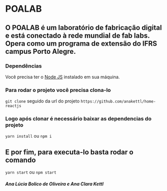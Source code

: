 # POALAB
## O POALAB é um laboratório de fabricação digital e está conectado à rede mundial de fab labs. Opera como um programa de extensão do IFRS campus Porto Alegre.

### Dependências
Você precisa ter o <a href="https://nodejs.org/">Node JS</a> instalado em sua máquina. 

### Para rodar o projeto você precisa clona-lo
 ```git clone``` seguido da url do projeto ```https://github.com/anakettl/home-reactjs```

### Logo após clonar é necessário baixar as dependencias do projeto
 ```yarn install```
 ou
 ```npm i```

## E por fim, para executa-lo basta rodar o comando
```yarn start```
ou
```npm start```

##### Ana Lúcia Bolico de Oliveira e Ana Clara Kettl
